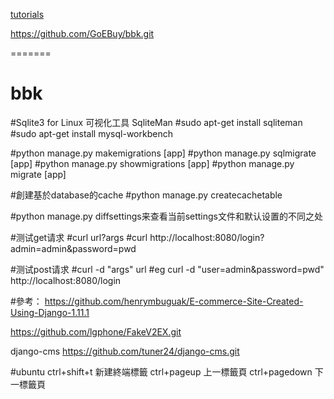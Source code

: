[tutorials](https://github.com/tuner24/django-cms/tree/master/doc)


https://github.com/GoEBuy/bbk.git

=======
# bbk

#Sqlite3 for Linux 可视化工具 SqliteMan
#sudo apt-get install sqliteman
#sudo apt-get install mysql-workbench 

#python manage.py makemigrations [app]
#python manage.py sqlmigrate [app]
#python manage.py showmigrations [app]
#python manage.py migrate [app]

#創建基於database的cache
#python manage.py createcachetable

#python manage.py diffsettings来查看当前settings文件和默认设置的不同之处

#测试get请求
#curl url?args 
#curl http://localhost:8080/login?admin=admin&password=pwd

#测试post请求
#curl -d "args" url
#eg curl -d "user=admin&password=pwd" http://localhost:8080/login



#參考：
https://github.com/henrymbuguak/E-commerce-Site-Created-Using-Django-1.11.1

https://github.com/lgphone/FakeV2EX.git

django-cms
https://github.com/tuner24/django-cms.git

#ubuntu 
ctrl+shift+t  新建終端標籤
ctrl+pageup 上一標籤頁
ctrl+pagedown 下一標籤頁


